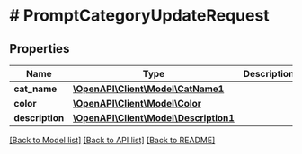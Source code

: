 # # PromptCategoryUpdateRequest

## Properties

Name | Type | Description | Notes
------------ | ------------- | ------------- | -------------
**cat_name** | [**\OpenAPI\Client\Model\CatName1**](CatName1.md) |  | [optional]
**color** | [**\OpenAPI\Client\Model\Color**](Color.md) |  | [optional]
**description** | [**\OpenAPI\Client\Model\Description1**](Description1.md) |  | [optional]

[[Back to Model list]](../../README.md#models) [[Back to API list]](../../README.md#endpoints) [[Back to README]](../../README.md)

